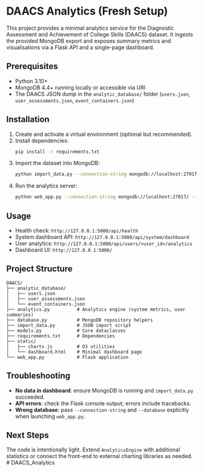 # DAACS Analytics (Fresh Setup)

This project provides a minimal analytics service for the Diagnostic Assessment and Achievement of College Skills (DAACS) dataset. It ingests the provided MongoDB export and exposes summary metrics and visualisations via a Flask API and a single-page dashboard.

## Prerequisites

- Python 3.10+
- MongoDB 4.4+ running locally or accessible via URI
- The DAACS JSON dump in the `analytic_database/` folder (`users.json`, `user_assessments.json`, `event_containers.json`)

## Installation

1. Create and activate a virtual environment (optional but recommended).
2. Install dependencies:
   ```bash
   pip install -r requirements.txt
   ```
3. Import the dataset into MongoDB:
   ```bash
   python import_data.py --connection-string mongodb://localhost:27017/ --database daacs_analytics
   ```
4. Run the analytics server:
   ```bash
   python web_app.py --connection-string mongodb://localhost:27017/ --database daacs_analytics
   ```

## Usage

- Health check: `http://127.0.0.1:5000/api/health`
- System dashboard API: `http://127.0.0.1:5000/api/system/dashboard`
- User analytics: `http://127.0.0.1:5000/api/users/<user_id>/analytics`
- Dashboard UI: `http://127.0.0.1:5000/`

## Project Structure

```
DAACS/
├── analytic_database/
│   ├── users.json
│   ├── user_assessments.json
│   └── event_containers.json
├── analytics.py          # Analytics engine (system metrics, user summaries)
├── database.py           # MongoDB repository helpers
├── import_data.py        # JSON import script
├── models.py             # Core dataclasses
├── requirements.txt      # Dependencies
├── static/
│   ├── charts.js         # D3 utilities
│   └── dashboard.html    # Minimal dashboard page
└── web_app.py            # Flask application
```

## Troubleshooting

- **No data in dashboard**: ensure MongoDB is running and `import_data.py` succeeded.
- **API errors**: check the Flask console output; errors include tracebacks.
- **Wrong database**: pass `--connection-string` and `--database` explicitly when launching `web_app.py`.

## Next Steps

The code is intentionally light. Extend `AnalyticsEngine` with additional statistics or connect the front-end to external charting libraries as needed.
#   D A A C S _ A n a l y t i c s  
 